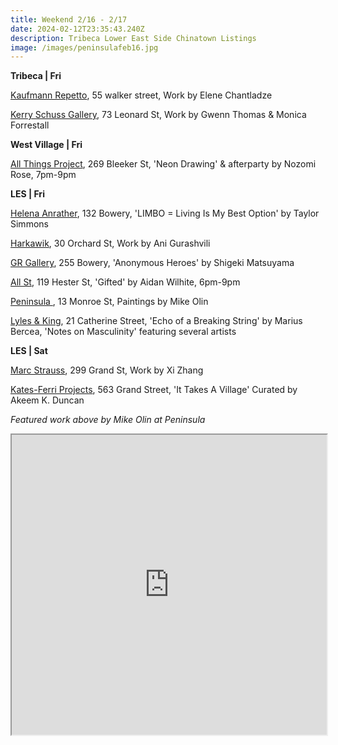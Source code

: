```yaml
---
title: Weekend 2/16 - 2/17
date: 2024-02-12T23:35:43.240Z
description: Tribeca Lower East Side Chinatown Listings
image: /images/peninsulafeb16.jpg
---
```

**T﻿ribeca | Fri**

[Kaufmann Repetto](https://kaufmannrepetto.com/exhibition/elene-chantladze-new-york/), 55 walker street, Work by Elene Chantladze

[Kerry Schuss Gallery](https://kerryschussgallery.com/pages/index.php), 73 Leonard St, Work by Gwenn Thomas & Monica Forrestall

**West Village | Fri**

[All Things Project](http://www.instagram.com/galleryatp), 269 Bleeker St, 'Neon Drawing' & afterparty by Nozomi Rose, 7pm-9pm

**L﻿ES | Fri**

[Helena Anrather](https://helenaanrather.com/exhibition/limbo-living-is-my-best-option/), 132 Bowery, 'LIMBO = Living Is My Best Option' by Taylor Simmons

[Harkawik](https://www.harkawik.com/), 30 Orchard St, Work by Ani Gurashvili

[GR Gallery](https://www.gr-gallery.com/exhibitions), 255 Bowery, 'Anonymous Heroes' by Shigeki Matsuyama

[All St](https://allstnyc.com/), 119 Hester St, 'Gifted' by Aidan Wilhite, 6pm-9pm

[Peninsula ](https://www.peninsulaartspace.com/), 13 Monroe St, Paintings by Mike Olin

[Lyles & King](https://lylesandking.com/), 21 Catherine Street, 'Echo of a Breaking String' by Marius Bercea, 'Notes on Masculinity' featuring several artists

**LES | Sat**

[Marc Strauss](https://www.marcstraus.com/), 299 Grand St, Work by Xi Zhang

[Kates-Ferri Projects](https://www.katesferriprojects.com/it-takes-a-village-art-works), 563 Grand Street, 'It Takes A Village' Curated by Akeem K. Duncan

*F﻿eatured work above by Mike Olin at Peninsula*

<iframe src="https://www.google.com/maps/d/u/1/embed?mid=1Tgo9NnttDq2Dl__6HxY15JIiZRzcbmY&ehbc=2E312F" width="100%" height="480"></iframe>
